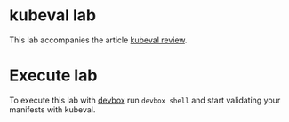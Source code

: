 # kubeval lab

This lab accompanies the article [kubeval review](https://fence-io.github.io/website/articles/k8s-resources-validation/kubeval/).

# Execute lab

To execute this lab with [devbox](https://www.jetify.com/devbox) run `devbox shell` and start validating your manifests with kubeval.
